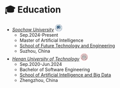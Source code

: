 # ‍🎓 Education
- [*Soochow University*](https://www.haut.edu.cn/") <img class="svg" src="./images/logo_haut.svg" width="22pt">
  - Sep.2024-Present
  - Master of Artificial Intelligence
  - [School of Future Technology and Engineering](https://future.suda.edu.cn/)
  - Suzhou, China
- [*Henan University of Technology*](https://www.haut.edu.cn/") <img class="svg" src="./images/logo_soochow.svg" width="22pt">
  - Sep.2020-Jun.2024
  - Bachelor of Software Engineering
  - [School of Artificial Intelligence and Big Data](https://aidata.haut.edu.cn/)
  - Zhengzhou, China
